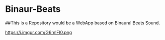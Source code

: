 # Binaur-Beats
##This is a Repository would be a WebApp based on Binaural Beats Sound.

https://i.imgur.com/G6mIFl0.png
